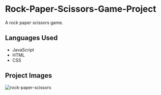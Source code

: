 # Rock-Paper-Scissors-Game-Project
A rock paper scissors game.

## Languages Used
* JavaScript
* HTML
* CSS

## Project Images
![rock-paper-scissors](https://user-images.githubusercontent.com/109019408/186658834-3643eb33-78d7-4f37-86ec-3420cb671393.png)
